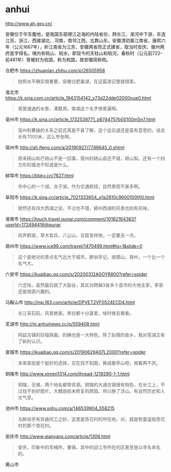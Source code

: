 # anhui

http://www.ah.gov.cn/

安徽位于华东腹地，是我国东部襟江近海的内陆省份，跨长江、淮河中下游，东连江苏、浙江，西接湖北、河南，南邻江西，北靠山东。安徽清初属江南省，康熙六年（公元1667年），析江南省为江苏、安徽两省而正式建省，取当时安庆、徽州两府首字得名。境内有皖山、皖水，即现今的天柱山和皖河，春秋时（公元前722-前481年）曾被封为伯国，称为皖国，故安徽简称皖。

合肥市 https://zhuanlan.zhihu.com/p/26505958

> 拍照水平确实很重要，安徽合肥巢湖，在这篇游记里就很美。

淮北市 https://k.sina.com.cn/article_1943154142_v73d22dde02000nue0.html

> 普普通通的水景，凑数用。南湖这个名字很普遍啊。

亳州市 https://k.sina.cn/article_1732539771_p6744757b00100m5n7.html

> 亳州和曹操的关系之前还真是不甚了解，这个运兵道还是蛮有意思的，说总长有7000米，这么夸张啊。

宿州市 http://ah.ifeng.com/a/20190927/7746645_0.shtml

> 原来砀山和芒砀山不是一回事，宿州的砀山县还不错，砀山梨。还有一个四方形的城池不知道是什么。

蚌埠市 https://bbkv.cn/7627.html

> 市中心的一个湖，龙子湖，作为交通枢纽，自然景观不甚多啊。

阜阳市 https://k.sina.cn/article_7021333654_p1a2810c9600100tfj0.html

> 居然还有四大西湖之说，不过也不错，颍州西湖的风景也别有风味。

淮南市 https://touch.travel.qunar.com/comment/10162164363?userId=172494416@qunar

> 风声鹤唳，草木皆兵，八公山，豆腐发祥地，一定要去一次。

滁州市 https://www.ice99.com/travel/1470499.html#lg=1&slide=0

> 这个是绝对的景点名气远大于城市，醉翁亭记，琅琊山，滁州，一个比一个名气大。

六安市 https://kuaibao.qq.com/s/20200312A0OYR800?refer=spider

> 六念陆，虽然最后挑了大裂谷，其实对跨越3省多个县市的大地主家，李家还是很感兴趣的。

马鞍山市 http://mp.163.com/article/DPVET2VF0524ECD4.html

> 长江采石矶，风景绝美，李白都十分喜爱，啥时候去看看。

芜湖市 http://m.anhuinews.cc/p/559408.html

> 鸠兹古镇的巨幅铁画，的确也是一大特色，除了赵薇的故乡，我对芜湖又有了新的认识。

宣城市 https://kuaibao.qq.com/s/20190629A07L2000?refer=spider

> 本来宣纸是个挺好的选择，实在找不到图，换成敬亭山吧，相看两不厌。

铜陵市 http://www.xinren1314.com/thread-1219290-1-1.html

> 铜陵，无锡，两个地名都带资源。铜陵的大通古镇很有特色，在长江上，不过找不到好图片，大概毁损未修复的原因，所以换了浮山，有自然历史和人文气息。

池州市 https://www.sohu.com/a/146539904_558215

> 与醉翁亭有异曲同工之妙，这里是杏花村的所在地，对，就是牧童遥指杏花村的那个杏花村。

安庆市 http://www.qianyans.com/article/1306.html

> 安庆，印象中的军械所，重镇，其中的迎江寺所在的区甚至是以寺名命名的。

黄山市